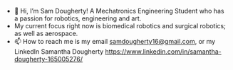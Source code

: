 - 👋 Hi, I’m Sam Dougherty! A Mechatronics Engineering Student who has a passion for robotics, engineering and art.
- My current focus right now is biomedical robotics and surgical robotics; as well as aerospace. 
- 📫 How to reach me is my email samdougherty16@gmail.com, or my LinkedIn Samantha Dougherty https://www.linkedin.com/in/samantha-dougherty-165005276/ 
<!---
RadS0cks/RadS0cks is a ✨ special ✨ repository because its `README.md` (this file) appears on your GitHub profile.
You can click the Preview link to take a look at your changes.
--->
